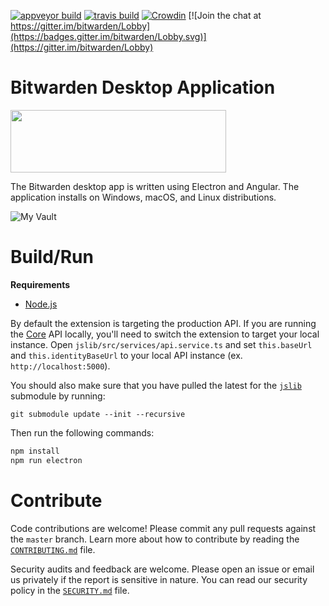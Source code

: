 [![appveyor build](https://ci.appveyor.com/api/projects/status/github/bitwarden/desktop?branch=master&svg=true)](https://ci.appveyor.com/project/bitwarden/desktop)
[![travis build](https://travis-ci.org/bitwarden/desktop.svg?branch=master)](https://travis-ci.org/bitwarden/desktop)
[![Crowdin](https://d322cqt584bo4o.cloudfront.net/bitwarden-browser/localized.svg)](https://crowdin.com/project/bitwarden-desktop)
[![Join the chat at https://gitter.im/bitwarden/Lobby](https://badges.gitter.im/bitwarden/Lobby.svg)](https://gitter.im/bitwarden/Lobby)

# Bitwarden Desktop Application

<img src="https://imgur.com/491cc2K.png" width="345" height="100">

The Bitwarden desktop app is written using Electron and Angular. The application installs on Windows, macOS, and Linux distributions.

![My Vault](http://imgur.com/fdhNCJl.png "My Vault")

# Build/Run

**Requirements**

- [Node.js](https://nodejs.org/en/)

By default the extension is targeting the production API. If you are running the [Core](https://github.com/bitwarden/core) API locally, you'll need to switch the extension to target your local instance. Open `jslib/src/services/api.service.ts` and set `this.baseUrl` and `this.identityBaseUrl` to your local API instance (ex. `http://localhost:5000`).

You should also make sure that you have pulled the latest for the [`jslib`](https://github.com/bitwarden/jslib) submodule by running:

```git
git submodule update --init --recursive
```

Then run the following commands:

```bash
npm install
npm run electron
```

# Contribute

Code contributions are welcome! Please commit any pull requests against the `master` branch. Learn more about how to contribute by reading the [`CONTRIBUTING.md`](CONTRIBUTING.md) file.

Security audits and feedback are welcome. Please open an issue or email us privately if the report is sensitive in nature. You can read our security policy in the [`SECURITY.md`](SECURITY.md) file.
